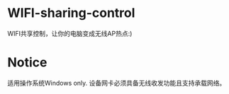 # WIFI-sharing-control
WIFI共享控制，让你的电脑变成无线AP热点:)

# Notice
适用操作系统Windows only.
设备网卡必须具备无线收发功能且支持承载网络。
